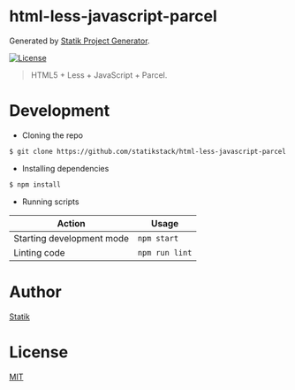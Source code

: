# html-less-javascript-parcel

Generated by [Statik Project Generator](https://github.com/statikstack/generator-node).

[![License][license-badge]][license-url]

> HTML5 + Less + JavaScript + Parcel.

# Development

* Cloning the repo

```bash
$ git clone https://github.com/statikstack/html-less-javascript-parcel.git
```

* Installing dependencies

```bash
$ npm install
```

* Running scripts

| Action                    | Usage          |
| ------------------------- | -------------- |
| Starting development mode | `npm start`    |
| Linting code              | `npm run lint` |

# Author

[Statik](https://twitter.com/statikstack)

# License

[MIT](https://github.com/statikstack/html-less-javascript-parcel/blob/master/LICENSE)

[license-badge]: https://img.shields.io/github/license/statikstack/html-less-javascript-parcel.svg
[license-url]: https://opensource.org/licenses/MIT
